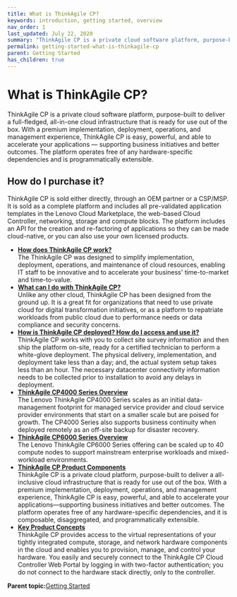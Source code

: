 ```yaml
---
title: What is ThinkAgile CP?
keywords: introduction, getting started, overview
nav_order: 1
last_updated: July 22, 2020
summary: "ThinkAgile CP is a private cloud software platform, purpose-built to deliver a full-fledged, all-in-one cloud infrastructure that is ready for use out of the box."
permalink: getting-started-what-is-thinkagile-cp
parent: Getting Started
has_children: true
---
```

# What is ThinkAgile CP?

ThinkAgile CP is a private cloud software platform, purpose-built to deliver a full-fledged, all-in-one cloud infrastructure that is ready for use out of the box. With a premium implementation, deployment, operations, and management experience, ThinkAgile CP is easy, powerful, and able to accelerate your applications — supporting business initiatives and better outcomes. The platform operates free of any hardware-specific dependencies and is programmatically extensible.

## How do I purchase it?

ThinkAgile CP is sold either directly, through an OEM partner or a CSP/MSP. It is sold as a complete platform and includes all pre-validated application templates in the Lenovo Cloud Marketplace, the web-based Cloud Controller, networking, storage and compute blocks. The platform includes an API for the creation and re-factoring of applications so they can be made cloud-native, or you can also use your own licensed products.

-   **[How does ThinkAgile CP work?](getting-started-how-does-it-work.md)**  
The ThinkAgile CP was designed to simplify implementation, deployment, operations, and maintenance of cloud resources, enabling IT staff to be innovative and to accelerate your business' time-to-market and time-to-value.
-   **[What can I do with ThinkAgile CP?](getting-started-what-can-do.md)**  
Unlike any other cloud, ThinkAgile CP has been designed from the ground up. It is a great fit for organizations that need to use private cloud for digital transformation initiatives, or as a platform to repatriate workloads from public cloud due to performance needs or data compliance and security concerns.
-   **[How is ThinkAgile CP deployed? How do I access and use it?](getting-started-how-cp-deployed.md)**  
ThinkAgile CP works with you to collect site survey information and then ship the platform on-site, ready for a certified technician to perform a white-glove deployment. The physical delivery, implementation, and deployment take less than a day; and, the actual system setup takes less than an hour. The necessary datacenter connectivity information needs to be collected prior to installation to avoid any delays in deployment.
-   **[ThinkAgile CP4000 Series Overview](starter_series_introduction.md)**  
The Lenovo ThinkAgile CP4000 Series scales as an initial data-management footprint for managed service provider and cloud service provider environments that start on a smaller scale but are poised for growth. The CP4000 Series also supports business continuity when deployed remotely as an off-site backup for disaster recovery.
-   **[ThinkAgile CP6000 Series Overview](enterprise_series_introduction.md)**  
The Lenovo ThinkAgile CP6000 Series offering can be scaled up to 40 compute nodes to support mainstream enterprise workloads and mixed-workload environments.
-   **[ThinkAgile CP Product Components](getting-started-product-components.md)**  
ThinkAgile CP is a private cloud platform, purpose-built to deliver a all-inclusive cloud infrastructure that is ready for use out of the box. With a premium implementation, deployment, operations, and management experience, ThinkAgile CP is easy, powerful, and able to accelerate your applications—supporting business initiatives and better outcomes. The platform operates free of any hardware-specific dependencies, and it is composable, disaggregated, and programmatically extensible.
-   **[Key Product Concepts](getting-started-key-product-concepts.md)**  
ThinkAgile CP provides access to the virtual representations of your tightly integrated compute, storage, and network hardware components in the cloud and enables you to provision, manage, and control your hardware. You easily and securely connect to the ThinkAgile CP Cloud Controller Web Portal by logging in with two-factor authentication; you do not connect to the hardware stack directly, only to the controller.

**Parent topic:**[Getting Started](getting-started-introduction.md)

